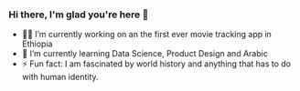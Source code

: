 ### Hi there, I'm glad you're here 👋

<!--
**Matazi/Matazi** is a ✨ _special_ ✨ repository because its `README.md` (this file) appears on your GitHub profile.
-->


- 👨‍🔧 I’m currently working on an the first ever movie tracking app in Ethiopia
- 📕 I’m currently learning Data Science, Product Design and Arabic
- ⚡ Fun fact: I am fascinated by world history and anything that has to do with human identity.


